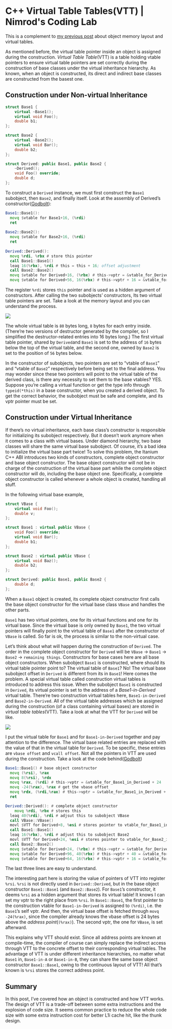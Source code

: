 # C++ Virtual Table Tables(VTT) | Nimrod's Coding Lab
This is a complement to [my previous post](https://nimrod.blog/posts/what-does-cpp-object-layout-look-like) about object memory layout and virtual tables.

As mentioned before, the virtual table pointer inside an object is assigned during the construction. _Virtual Table Table_(VTT) is a table holding vtable pointers to ensure virtual table pointers are set correctly during the construction of base classes under the virtual inheritance hierarchy. As known, when an object is constructed, its direct and indirect base classes are constructed from the basest one.

Construction under Non-virtual Inheritance
------------------------------------------

```cpp
struct Base1 {
    virtual ~Base1();
    virtual void Foo();
  	double b1;
};

struct Base2 {
    virtual ~Base2();
    virtual void Bar();
  	double b2;
};

struct Derived: public Base1, public Base2 {
    ~Derived();
    void Foo() override;
    double d;
};

```

To construct a `Derived` instance, we must first construct the `Base1` subobject, then `Base2`, and finally itself. Look at the assembly of Derived’s constructor([Godbolt](https://godbolt.org/z/YbYrE988d)):

```asm
Base1::Base1():
  movq $vtable for Base1+16, (%rdi)
  ret
  
Base2::Base2():
  movq $vtable for Base2+16, (%rdi)
  ret
  
Derived::Derived(): 
  movq %rdi, %rbx # store this pointer
  call Base1::Base1()
  leaq 16(%rbx), %rdi # this = this + 16; offset adjustment
  call Base2::Base2()
  movq $vtable for Derived+16, (%rbx) # this->vptr = &vtable_for_Derived + 16;
  movq $vtable for Derived+56, 16(%rbx) # this->vptr + 16 = &vtable_for_Derived + 56;

```

The register `%rdi` stores `this` pointer and is used as a hidden argument of constructors. After calling the two subobjects’ constructors, Its two virtual table pointers are set. Take a look at the memory layout and you can understand the process.

![](https://nimrod.blog/images/mi_offsets.png)

The whole virtual table is `80` bytes long, `8` bytes for each entry inside. (There’re two versions of destructor generated by the compiler, so I simplified the destructor-related entries into 16 bytes long.) The first virtual table pointer, shared by `Derived`and `Base1` is set to the address of `16` bytes below the top of the virtual table, and the second one, owned by `Base2` is set to the position of `56` bytes below.

In the constructor of subobjects, two pointers are set to “vtable of `Base1`” and “vtable of `Base2`” respectively before being set to the final address. You may wonder since these two pointers will point to the virtual table of the derived class, is there any necessity to set them to the base vtables? YES. Suppose you’re calling a virtual function or get the type info through `typeid(*this)` in a base constructor, when you created a derived object. To get the correct behavior, the subobject must be safe and complete, and its vptr pointer must be set.

Construction under Virtual Inheritance
--------------------------------------

If there’s no virtual inheritance, each base class’s constructor is responsible for initializing its subobject respectively. But it doesn’t work anymore when it comes to a class with virtual bases. Under diamond hierarchy, two base classes will share the same virtual base subobject. Of course, it’s a bad idea to initialize the virtual base part twice! To solve this problem, the Itanium C++ ABI introduces two kinds of constructors, complete object constructor and base object constructor. The base object constructor will not be in charge of the construction of the virtual base part while the complete object constructor will do, including the base object one. Specifically, a complete object constructor is called whenever a whole object is created, handling all stuff.

In the following virtual base example,

```cpp
struct VBase {
    virtual void Foo();
    double v;
};

struct Base1 : virtual public VBase {
    void Foo() override;
    virtual void Bar();
    double b1;
};

struct Base2 : virtual public VBase {
    virtual void Baz();
    double b2;
};

struct Derived: public Base1, public Base2 {
    double d;
};

```

When a `Base1` object is created, its complete object constructor first calls the base object constructor for the virtual base class `VBase` and handles the other parts.

`Base1` has two virtual pointers, one for its virtual functions and one for its virtual base. Since the virtual base is only owned by `Base1`, the two virtual pointers will finally point to the virtual table of `Base1` after the constructor of `VBase` is called. So far is ok, the process is similar to the non-virtual case.

Let’s think about what will happen during the construction of `Derived`. The order in the complete object constructor for `Derived` will be `VBase` -> `Base1` -> `Base2` -> `remaining things`. Constructors for base cases here are all base object constructors. When subobject `Base1` is constructed, where should its virtual table pointer point to? The virtual table of `Base1`? No! The virtual base subobject offset in `Derived` is different from its in `Base1`! Here comes the problem. A special virtual table called construction virtual tables is introduced to address this issue. When the subobject `Base1` is constructed in `Derived`, its virtual pointer is set to the address of a _Base1-in-Derived_ virtual table. There’re two construction virtual tables here, `Base1-in-Derived` and `Base2-in-Derived`. All of the virtual table addresses which be assigned during the construction (of a class containing virtual bases) are stored in _virtual table tables_(VTT). Take a look at what the VTT for `Derived` will be like.

![](https://nimrod.blog/images/vtt.png)

I put the virtual table for `Base1` and for `Base1-in-Derived` together and pay attention to the difference. The virtual base related entries are replaced with the value of that in the virtual table for `Derived`. To be specific, these entries are `vbase offset` and `vcall offset`. Not all the pointers in VTT are used during the construction. Take a look at the code behind([Godbolt](https://godbolt.org/z/7oKWKTbxc))

```asm
Base1::Base1() # base object constructor
  movq (%rsi), %rax
  movq 8(%rsi), %rdx
  movq %rax, (%rdi) # this->vptr = &vtable_for_Base1_in_Derived + 24
  movq -24(%rax), %rax # get the vbase offset
  movq %rdx, (%rdi,%rax) # this->vptr = &vtable_for_Base1_in_Derived + 
  ret

Derived::Derived(): # complete object constructor
 	movq %rdi, %rbx # stores this
  leaq 40(%rdi), %rdi # adjsut this to subobject VBase
  call VBase::VBase()
  movl $VTT for Derived+8, %esi # stores pointer to vtable_for_Base1_in_Derived to %rsi
  call Base1::Base1()
  leaq 16(%rbx), %rdi # adjust this to subobject Base2
  movl $VTT for Derived+24, %esi # stores pointer to vtable_for_Base2_in_Derived to %rsi
  call Base2::Base2()
  movq $vtable for Derived+24, (%rbx) # this->vptr = &vtable_for_Derived + 24; // vptr shared by Derived and Base1
  movq $vtable for Derived+96, 40(%rbx) # this->vptr + 40 = &vtable_for_Derived + 96; // vptr for virtual base VBase
  movq $vtable for Derived+64, 16(%rbx) # this->vptr + 16 = &vtable_for_Derived + 64; // vptr owned by Base2

```

The last three lines are easy to understand.

The interesting part here is storing the value of pointers of VTT into register `%rsi`. `%rsi` is not directly used in `Derived::Derived`, but in the base object constructor `Base1::Base1` (and `Base2::Base2`). For `Base1`’s constructor, it deems `%rsi` as a hidden argument that stores its virtual table! It knows I can set my vptr to the right place from `%rsi`. In `Base1::Base1`, the first pointer to the construction vtable for `Base1-in-Derived` is assigned to `(%rdi)`, i.e. the `Base1`’s self vptr. And then, the virtual base offset is fetched through `movq -24(%rax)`, since the compiler already knows the vbase offset is 24 bytes above the _address point_(`(%rax)`). The second vptr, the one for `VBase`, is set afterward.

This explains why VTT should exist. Since all address points are known at compile-time, the compiler of course can simply replace the indirect access through VTT to the concrete offset to their corresponding virtual tables. The advantage of VTT is under different inheritance hierarchies, no matter what `Base1` in, `Base1-in-A` or `Base1-in-B`, they can share the same base object constructor `Base1::Base1`, owing to the continuous layout of VTT! All that’s known is `%rsi` stores the correct address point.

Summary
-------

In this post, I’ve covered how an object is constructed and how VTT works. The design of VTT is a trade-off between some extra instructions and the explosion of code size. It seems common practice to reduce the whole code size with some extra instruction cost for better L1i cache hit, like the thunk design.